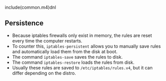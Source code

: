 include(common.m4)dnl
## Persistence

- Because iptables firewalls only exist in memory, the rules are reset every time the computer restarts.
- To counter this, `iptables-persistent` allows you to manually save rules and automatically load them from the disk at boot.
- The command `iptables-save` saves the rules to disk.
- The command `iptables-restore` loads the rules from disk.
- Usually these rules are saved to `/etc/iptables/rules.v4`, but it can differ depending on the distro.